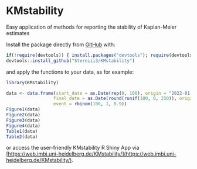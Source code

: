 # KMstability
Easy application of methods for reporting the stability of Kaplan-Meier estimates

Install the package directly from [GitHub](https://github.com/) with:

```r
if(!require(devtools)) { install.packages("devtools"); require(devtools)} 
devtools::install_github("Sterniii3/KMstability")
````
and apply the functions to your data, as for example:
```r
library(KMstability)

data <- data.frame(start_date = as.Date(rep(0, 100), origin = "2022-01-01"),
                  final_date = as.Date(round(runif(100, 0, 250)), origin = "2022-01-01"),
                  event = rbinom(100, 1, 0.9))
Figure1(data)
Figure2(data)
Figure3(data)
Figure4(data)
Table1(data)
Table2(data)
````
or access the user-friendly KMstability R Shiny App via [https://web.imbi.uni-heidelberg.de/KMstability/](https://web.imbi.uni-heidelberg.de/KMstability/).
